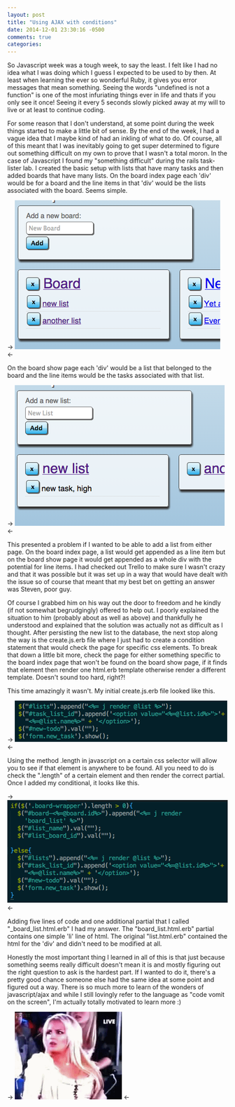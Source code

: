 ```yaml
---
layout: post
title: "Using AJAX with conditions"
date: 2014-12-01 23:30:16 -0500
comments: true
categories: 
---
```


So Javascript week was a tough week, to say the least. I felt like I had no idea what I was doing which I guess I expected to be used to by then. At least when learning the ever so wonderful Ruby, it gives you error messages that mean something. Seeing the words "undefined is not a function" is one of the most infuriating things ever in life and thats if you only see it once! Seeing it every 5 seconds slowly picked away at my will to live or at least to continue coding. 

For some reason that I don't understand, at some point during the week things started to make a little bit of sense. By the end of the week, I had a vague idea that I maybe kind of had an inkling of what to do. Of course, all of this meant that I was inevitably going to get super determined to figure out something difficult on my own to prove that I wasn't a total moron. In the case of Javascript I found my "something difficult" during the rails task-lister lab. I created the basic setup with lists that have many tasks and then added boards that have many lists. On the board index page each 'div' would be for a board and the line items in that 'div' would be the lists associated with the board. Seems simple. 

-> ![alt text](https://raw.githubusercontent.com/brianneking86/brianneking86.github.io/source/source/images/board_index.png "Board Index Page") <-

On the board show page each 'div' would be a list that belonged to the board and the line items would be the tasks associated with that list. 

-> ![alt text](https://raw.githubusercontent.com/brianneking86/brianneking86.github.io/source/source/images/board_show.png "Board Show Page") <-

This presented a problem if I wanted to be able to add a list from either page. On the board index page, a list would get appended as a line item but on the board show page it would get appended as a whole div with the potential for line items. I had checked out Trello to make sure I wasn't crazy and that it was possible but it was set up in a way that would have dealt with the issue so of course that meant that my best bet on getting an answer was Steven, poor guy.

Of course I grabbed him on his way out the door to freedom and he kindly (if not somewhat begrudgingly) offered to help out. I poorly explained the situation to him (probably about as well as above) and thankfully he understood and explained that the solution was actually not as difficult as I thought. After persisting the new list to the database, the next stop along the way is the create.js.erb file where I just had to create a condition statement that would check the page for specific css elements. To break that down a little bit more, check the page for either something specific to the board index page that won't be found on the board show page, if it finds that element then render one html.erb template otherwise render a different template. Doesn't sound too hard, right?! 

This time amazingly it wasn't. My initial create.js.erb file looked like this.

-> ![alt text](https://raw.githubusercontent.com/brianneking86/brianneking86.github.io/source/source/images/original.png "Board Index Page") <-

Using the method .length in javascript on a certain css selector will allow you to see if that element is anywhere to be found. All you need to do is check the ".length" of a certain element and then render the correct partial. Once I added my conditional, it looks like this.

-> ![alt text](https://raw.githubusercontent.com/brianneking86/brianneking86.github.io/source/source/images/updated.png "Board Index Page") <-

Adding five lines of code and one additional partial that I called "_board_list.html.erb" I had my answer. The "board_list.html.erb" partial contains one simple 'li' line of html. The original "list.html.erb" contained the html for the 'div' and didn't need to be modified at all. 

Honestly the most important thing I learned in all of this is that just because something seems really difficult doesn't mean it is and mostly figuring out the right question to ask is the hardest part. If I wanted to do it, there's a pretty good chance someone else had the same idea at some point and figured out a way. There is so much more to learn of the wonders of javascript/ajax and while I still lovingly refer to the language as "code vomit on the screen", I'm actually totally motivated to learn more :)

-> ![alt text](https://raw.githubusercontent.com/brianneking86/brianneking86.github.io/source/source/images/200.gif "Board Index Page") <-